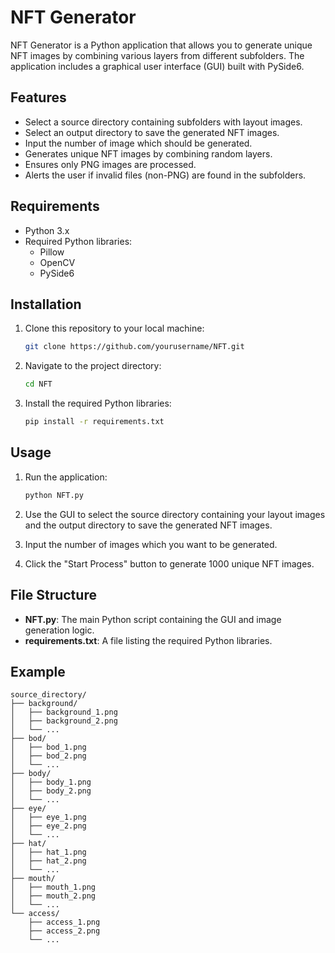 # NFT Generator

NFT Generator is a Python application that allows you to generate unique NFT images by combining various layers from different subfolders. The application includes a graphical user interface (GUI) built with PySide6.

## Features
- Select a source directory containing subfolders with layout images.
- Select an output directory to save the generated NFT images.
- Input the number of image which should be generated.
- Generates unique NFT images by combining random layers.
- Ensures only PNG images are processed.
- Alerts the user if invalid files (non-PNG) are found in the subfolders.

## Requirements
- Python 3.x
- Required Python libraries:
  - Pillow
  - OpenCV
  - PySide6

## Installation
1. Clone this repository to your local machine:
    ```bash
    git clone https://github.com/yourusername/NFT.git
    ```

2. Navigate to the project directory:
    ```bash
    cd NFT
    ```

3. Install the required Python libraries:
    ```bash
    pip install -r requirements.txt
    ```

## Usage
1. Run the application:
    ```bash
    python NFT.py
    ```

2. Use the GUI to select the source directory containing your layout images and the output directory to save the generated NFT images.

3. Input the number of images which you want to be generated.

4. Click the "Start Process" button to generate 1000 unique NFT images.

## File Structure
- **NFT.py**: The main Python script containing the GUI and image generation logic.
- **requirements.txt**: A file listing the required Python libraries.

## Example
```plaintext
source_directory/
├── background/
│   ├── background_1.png
│   ├── background_2.png
│   └── ...
├── bod/
│   ├── bod_1.png
│   ├── bod_2.png
│   └── ...
├── body/
│   ├── body_1.png
│   ├── body_2.png
│   └── ...
├── eye/
│   ├── eye_1.png
│   ├── eye_2.png
│   └── ...
├── hat/
│   ├── hat_1.png
│   ├── hat_2.png
│   └── ...
├── mouth/
│   ├── mouth_1.png
│   ├── mouth_2.png
│   └── ...
└── access/
    ├── access_1.png
    ├── access_2.png
    └── ...
